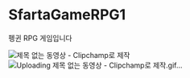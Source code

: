 # SfartaGameRPG1 
  
펭귄 RPG 게임입니다  
  
![제목 없는 동영상 - Clipchamp로 제작](https://github.com/SeungYeon04/SfartaGameRPG1/assets/100332811/7557a600-f4e5-4444-acfa-9bed1ff21f0a)
![Uploading 제목 없는 동영상 - Clipchamp로 제작.gif…]()
